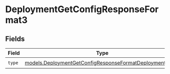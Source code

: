# DeploymentGetConfigResponseFormat3


## Fields

| Field                                                                                                                    | Type                                                                                                                     | Required                                                                                                                 | Description                                                                                                              |
| ------------------------------------------------------------------------------------------------------------------------ | ------------------------------------------------------------------------------------------------------------------------ | ------------------------------------------------------------------------------------------------------------------------ | ------------------------------------------------------------------------------------------------------------------------ |
| `type`                                                                                                                   | [models.DeploymentGetConfigResponseFormatDeploymentsType](../models/deploymentgetconfigresponseformatdeploymentstype.md) | :heavy_check_mark:                                                                                                       | N/A                                                                                                                      |